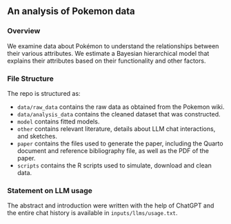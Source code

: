## An analysis of Pokemon data

### Overview

We examine data about Pokémon to understand the relationships between their various attributes. We estimate a Bayesian hierarchical model that explains their attributes based on their functionality and other factors.

### File Structure

The repo is structured as:

- `data/raw_data` contains the raw data as obtained from the Pokemon wiki.
- `data/analysis_data` contains the cleaned dataset that was constructed.
- `model` contains fitted models.
- `other` contains relevant literature, details about LLM chat interactions, and sketches.
- `paper` contains the files used to generate the paper, including the Quarto document and reference bibliography file, as well as the PDF of the paper.
- `scripts` contains the R scripts used to simulate, download and clean data.

### Statement on LLM usage
The abstract and introduction were written with the help of ChatGPT and the entire chat history is available in `inputs/llms/usage.txt`.